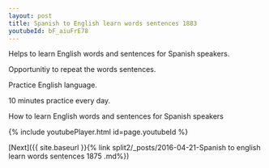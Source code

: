 ```yaml
---
layout: post
title: Spanish to English learn words sentences 1883 
youtubeId: bF_aiuFrE78
---
```

 
 
Helps to learn English words and sentences for Spanish speakers.

Opportunitiy to repeat the words sentences. 

Practice English language. 
 
10 minutes practice every day. 
 
How to learn English words and sentences for Spanish speakers 
 
{% include youtubePlayer.html id=page.youtubeId %}
 
 
[Next]({{ site.baseurl }}{% link  split2/_posts/2016-04-21-Spanish to english learn words sentences 1875 .md%})
 
